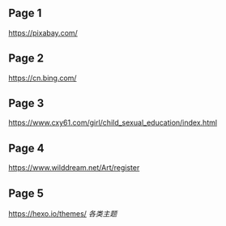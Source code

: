 ## Page 1 
https://pixabay.com/
## Page 2
https://cn.bing.com/
## Page 3
https://www.cxy61.com/girl/child_sexual_education/index.html
## Page 4
https://www.wilddream.net/Art/register
## Page 5
https://hexo.io/themes/  *各类主题*

